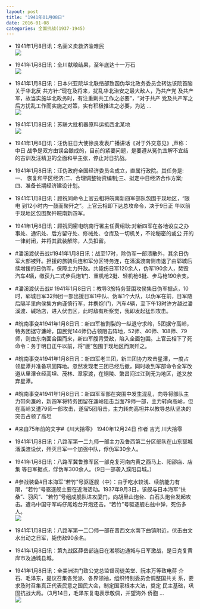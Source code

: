 ```yaml
---
layout: post
title: "1941年01月08日"
date: 2016-01-08
categories: 全面抗战(1937-1945)
---
```


<meta name="referrer" content="no-referrer" />

- 1941年1月8日讯：名画义卖救济渝难民 <br/><img src="https://ww1.sinaimg.cn/large/aca367d8jw1ezsicpayroj20l105ywfm.jpg" />

- 1941年1月8日讯：全川献粮结果，至年底达十一万石 <br/><img src="https://ww2.sinaimg.cn/large/aca367d8jw1ezsglupmhsj209q0bn758.jpg" />

- 1941年1月8日讯：日本兴亚院华北联络部致函伪华北政务委员会转达该院首脑 关于华北反 共方针:“现在及将来，扰乱华北治安之最大敌人，乃共产党 及共产军，故当实施华北政务时，有注重剿共工作之必要”，“对于共产 党及共产军之后方扰乱工作而实施之对策，实有积极推进之必要，为达  ...  <br/><img src="https://ww2.sinaimg.cn/large/aca367d8jw1ezsg0p6959j20c809zq48.jpg" />

- 1941年1月8日讯：苏联大批机器原料运抵西北某地 <br/><img src="https://ww1.sinaimg.cn/large/aca367d8jw1ezsevhc7znj20px0kmtdj.jpg" />

- 1941年1月8日讯：汪伪驻日大使徐良发表广播讲话《对于外交意见》,声称：中日 战争是双方由误会酿成的，目前的紧要问题，是要遵从冤仇宜解不宜结 的古训及汪精卫的全面和平主张，停止对日抗战。 

- 1941年1月8日讯：汪伪政府全国经济委员会成立，直属行政院。其任务是:一、 恢复和平区经济;二、合理调整物资编制;三、拟定中日经济合作方案; 四、准备长期经济建设计划。 

- 1941年1月8日讯：顾祝同命令上官云相将皖南新四军部队包围于现地区，“限电 到12小时内一鼓而聚歼之”。上官云相即下达总攻命令，决于9日正 午以前于现地区包围聚歼皖南新四军。 

- 1941年1月8日讯：顾祝同密电皖南行署主任黄绍耿:对新四军在各地设立之办 事处、通讯处、后方留守处、修械处、仓库及一切机关，不论秘密的或公 开的一律封闭，并将其武装解除，人员扣留。 

- #潘溪渡伏击战#1941年1月8日讯：战至17时，除伪军一部溃散外，其余日伪军大部被歼。担援的旅骑兵连和军分区特务连，在潘溪渡南侧击退了由郓城后续增援的日伪军，保障主力歼敌。共毙伤日军120余人，伪军190余人，焚毁汽车4辆，缴获九二式步兵炮1门、重机枪2挺、轻机枪6挺、步马枪190余支。 

- #潘溪渡伏击战# 1941年1月8日讯：教导3旅特务营围攻侯集日伪军据点，10时，郓城日军32师团一部出援日军1中队、伪军1个大队，以伪军在前，日军随后隔半里向侯集方向谨慎行军，并携炮1门，汽车4辆，至下午13时许方越过潘溪渡、碱场店，进入伏击区，此时敌有所察觉，我即发起猛烈攻击。 

- #皖南事变#1941年1月8日讯：新四军被割裂的一纵退守求岭，5团据守高岭，特务团据守濂岭，国民党144师仍占领阻击阵地，52师、40师、108师、79师，则由东南面合围而来，新四军腹背受敌，陷入全面包围。上官云相下了死命令：务于明日正午以前，将“匪”包围于现地区而聚歼之。 

- #皖南事变#1941年1月8日讯：新四军老三团，新三团协力攻击星潭，一度占领星潭并准备巩固阵地。忽然发现老三团已经后撤，同时收到军部命令全军改道从里潭仓经高坦、茂林、章家渡，在铜陵、繁昌间过江到无为地区，遂又放弃星潭。  

- #皖南事变#1941年1月8日讯：新四军军部在突围中发生混乱，向导将部队主力带向濂岭，新四军将特务团留在濂岭阻击当面79师一部，主力转向高岭，但在高岭又遭79师一部攻击，遂留5团阻击，主力转向高坦并以教导总队坚决的突击占领了高坦 

- #来自75年前的文字#《川大拾零》 1940年12月24日 作者 吉光 川大拾零 

- 1941年1月8日讯：八路军第一二九师一部主力及鲁西第二分区部队在山东郓城 潘溪渡设伏，歼灭日军一个加强中队，俘伪军30余人。 

- 1941年1月8日讯：八路军冀鲁豫军区一部克复河南内黄之西马上、阳邵店、店集 等日军据点，俘伪军300余人。（9日一部袭入濮阳县城。） 

- #参战装备#日本海军“若竹”号驱逐舰（中）：由于吃水较浅、续航能力有限，“若竹”号驱逐舰主要在近海活动。1937年9月3日，该舰与日本海军“扶桑”、羽风”、“若竹”号组成舰队进攻厦门，向胡里山炮台、白石头炮台发起攻击。遭岛中国守军屿仔尾炮台开炮还击。“若竹”号驱逐舰右舷中弹，死伤多人。 <br/><img src="https://ww3.sinaimg.cn/large/aca367d8jw1ezrux9fim9j20a0060jrg.jpg" />

- 1941年1月8日讯：八路军第一二〇师一部在晋西文水南下曲镇附近，伏击由文 水出动之日军，毙伤敌90余名。 

- 1941年1月8日讯：第九战区薛岳部连日在湘鄂边通城与日军激战，是日克复黄 岸市及通城县城。 

- 1941年1月8日讯：全美洲洪门致公党总监督司徒美堂、阮本万等致电蒋 介石、毛泽东，提议召集各党派、各界领袖，组织特别委员会调整国共关 系，要求及时召集真正代表民意之国民大会，制定国家根本大法，奠定 民主基础，巩固抗战大局。（3月14日，毛泽东复电表示敬佩，并望海外 侨胞 ...  <br/><img src="https://ww4.sinaimg.cn/large/aca367d8jw1ezrq0mfmt9j20c8090jsh.jpg" />

